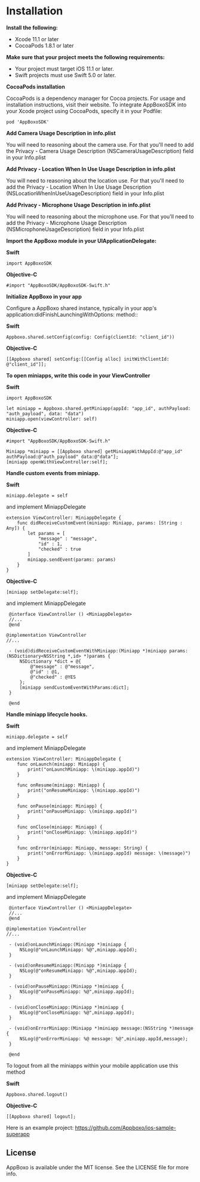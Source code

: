 # Installation

**Install the following:**
  - Xcode 11.1 or later
  - CocoaPods 1.8.1 or later
  
**Make sure that your project meets the following requirements:**

  - Your project must target iOS 11.1 or later.
  - Swift projects must use Swift 5.0 or later.
  
  
  
**CocoaPods installation**
    
   CocoaPods is a dependency manager for Cocoa projects. For usage and installation instructions, visit their website. 
   To integrate AppBoxoSDK into your Xcode project using CocoaPods, specify it in your Podfile:
    
    pod 'AppBoxoSDK'




**Add Camera Usage Description in info.plist**

  You will need to reasoning about the camera use. For that you'll need to add the Privacy - Camera Usage Description 
  (NSCameraUsageDescription) field in your Info.plist

**Add Privacy - Location When In Use Usage Description in info.plist**
  
  You will need to reasoning about the location use. For that you'll need to add the Privacy - Location When In Use Usage Description 
  (NSLocationWhenInUseUsageDescription) field in your Info.plist
  
**Add Privacy - Microphone Usage Description in info.plist**

   You will need to reasoning about the microphone use. For that you'll need to add the Privacy - Microphone Usage Description 
   (NSMicrophoneUsageDescription) field in your Info.plist




**Import the AppBoxo module in your UIApplicationDelegate:**

**Swift**
        
    import AppBoxoSDK
        
**Objective-C**
        
    #import "AppBoxoSDK/AppBoxoSDK-Swift.h"






**Initialize AppBoxo in your app**
    
   Configure a AppBoxo shared instance, typically in your app's application:didFinishLaunchingWithOptions: method::
   
**Swift**
    
    Appboxo.shared.setConfig(config: Config(clientId: "client_id"))
    
**Objective-C**
  
    [[Appboxo shared] setConfig:[[Config alloc] initWithClientId: @"client_id"]];
  
  
  
  
  
    
**To open miniapps, write this code in your ViewController**

**Swift**
    
    import AppBoxoSDK
    
    let miniapp = Appboxo.shared.getMiniapp(appId: "app_id", authPayload: "auth_payload", data: "data")
    miniapp.open(viewController: self)


**Objective-C**

    #import "AppBoxoSDK/AppBoxoSDK-Swift.h"
    
    Miniapp *miniapp = [[Appboxo shared] getMiniappWithAppId:@"app_id" authPayload:@"auth_payload" data:@"data"];
    [miniapp openWithViewController:self];
    
    
    
    
    

**Handle custom events from miniapp.**

**Swift**

    miniapp.delegate = self
    
and implement MiniappDelegate
    
    extension ViewController: MiniappDelegate {
        func didReceiveCustomEvent(miniapp: Miniapp, params: [String : Any]) {
            let params = [
                "message" : "message",
                "id" : 1,
                "checked" : true
            ]
            miniapp.sendEvent(params: params)
        }
    }
    
**Objective-C**

    [miniapp setDelegate:self];
    
and implement MiniappDelegate
     
     @interface ViewController () <MiniappDelegate>
     //...
     @end
     
    @implementation ViewController
    //...

     - (void)didReceiveCustomEventWithMiniapp:(Miniapp *)miniapp params:(NSDictionary<NSString *,id> *)params {
         NSDictionary *dict = @{
             @"message" : @"message",
             @"id" : @1,
             @"checked" : @YES
         };
         [miniapp sendCustomEventWithParams:dict];
     }

     @end

    
    
    
**Handle miniapp lifecycle hooks.**

**Swift**

    miniapp.delegate = self
        
and implement MiniappDelegate
        
    extension ViewController: MiniappDelegate {
        func onLaunch(miniapp: Miniapp) {
            print("onLaunchMiniapp: \(miniapp.appId)")
        }
        
        func onResume(miniapp: Miniapp) {
            print("onResumeMiniapp: \(miniapp.appId)")
        }
        
        func onPause(miniapp: Miniapp) {
            print("onPauseMiniapp: \(miniapp.appId)")
        }
        
        func onClose(miniapp: Miniapp) {
            print("onCloseMiniapp: \(miniapp.appId)")
        }
        
        func onError(miniapp: Miniapp, message: String) {
            print("onErrorMiniapp: \(miniapp.appId) message: \(message)")
        }
    }
    
**Objective-C**

    [miniapp setDelegate:self];
    
and implement MiniappDelegate
     
     @interface ViewController () <MiniappDelegate>
     //...
     @end
     
    @implementation ViewController
    //...

     - (void)onLaunchMiniapp:(Miniapp *)miniapp {
         NSLog(@"onLaunchMiniapp: %@",miniapp.appId);
     }

     - (void)onResumeMiniapp:(Miniapp *)miniapp {
         NSLog(@"onResumeMiniapp: %@",miniapp.appId);
     }

     - (void)onPauseMiniapp:(Miniapp *)miniapp {
         NSLog(@"onPauseMiniapp: %@",miniapp.appId);
     }

     - (void)onCloseMiniapp:(Miniapp *)miniapp {
         NSLog(@"onCloseMiniapp: %@",miniapp.appId);
     }

     - (void)onErrorMiniapp:(Miniapp *)miniapp message:(NSString *)message {
         NSLog(@"onErrorMiniapp: %@ message: %@",miniapp.appId,message);
     }

     @end




To logout from all the miniapps within your mobile application use this method
    
**Swift**

    Appboxo.shared.logout()

**Objective-C**

    [[Appboxo shared] logout];
    
    

Here is an example project: https://github.com/Appboxo/ios-sample-superapp




## License

AppBoxo is available under the MIT license. See the LICENSE file for more info.
